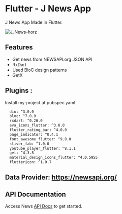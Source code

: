 # Flutter - J News App

J News App Made in Flutter.

![J_News-horz](https://github.com/nobelleon/J-News-App/assets/76748114/53da59f2-8437-4b1d-9e21-0f69a05fd24b)

## Features

- Get news from NEWSAPI.org JSON API
- RxDart
- Used BloC design patterns
- GetX

## Plugins :

Install my-project at pubspec.yaml

```bash
  dio: ^3.0.0
  bloc: ^7.0.0
  rxdart: ^0.26.0
  eva_icons_flutter: ^3.0.0
  flutter_rating_bar: ^4.0.0
  page_indicator: ^0.4.1
  font_awesome_flutter: ^9.0.0
  sliver_fab: ^1.0.0
  youtube_player_flutter: ^8.1.1
  get: ^4.3.8
  material_design_icons_flutter: ^4.0.5955
  fluttericon: ^1.0.7
```

## Data Provider: https://newsapi.org/
    
## API Documentation

Access News [API Docs](https://newsapi.org/docs) to get started.


